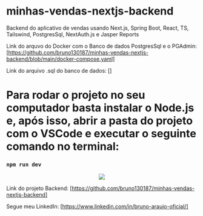 # minhas-vendas-nextjs-backend
Backend do aplicativo de vendas usando Next.js, Spring Boot, React, TS, Tailswind, PostgresSql, NextAuth.js e Jasper Reports

Link do arquvo do Docker com o Banco de dados PostgresSql e o PGAdmin:
[https://github.com/bruno130187/minhas-vendas-nextjs-backend/blob/main/docker-compose.yaml]

Link do arquivo .sql do banco de dados:
[]

# Para rodar o projeto no seu computador basta instalar o Node.js e, após isso, abrir a pasta do projeto com o VSCode e executar o seguinte comando no terminal:

### `npm run dev`

<p align="center">
<img src="https://github.com/bruno130187/minhas-vendas-nextjs-frontend/blob/main/minhas-vendas-next.png" />
</p> 

Link do projeto Backend: [https://github.com/bruno130187/minhas-vendas-nextjs-backend]

Segue meu LinkedIn: [https://www.linkedin.com/in/bruno-araujo-oficial/]
